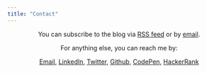```yaml
---
title: "Contact"
---
```


<div style="text-align: center">
  <p>You can subscribe to the blog via <a href="/rss.xml">RSS feed</a> or by <a href="http://eepurl.com/bgk17b">email</a>.</p>

  <p>For anything else, you can reach me by:</p>

  <p>
    <a href="mailto: hello [@] joanmira [.] com">Email</a>, <a href="http://linkedin.com/in/joanmira">LinkedIn</a>, <a href="http://twitter.com/gazpachu">Twitter</a>, <a href="http://github.com/gazpachu">Github</a>, <a href="http://codepen.io/gazpachu">CodePen</a>, <a href="https://www.hackerrank.com/gazpachu">HackerRank</a>
  </p>
</div>
